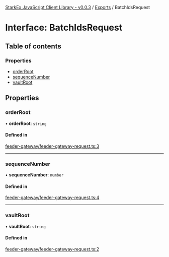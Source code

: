 [StarkEx JavaScript Client Library - v0.0.3](../README.md) / [Exports](../modules.md) / BatchIdsRequest

# Interface: BatchIdsRequest

## Table of contents

### Properties

- [orderRoot](BatchIdsRequest.md#orderroot)
- [sequenceNumber](BatchIdsRequest.md#sequencenumber)
- [vaultRoot](BatchIdsRequest.md#vaultroot)

## Properties

### orderRoot

• **orderRoot**: `string`

#### Defined in

[feeder-gateway/feeder-gateway-request.ts:3](https://github.com/starkware-industries/starkex-clientlib-js/blob/ade8477/src/lib/feeder-gateway/feeder-gateway-request.ts#L3)

---

### sequenceNumber

• **sequenceNumber**: `number`

#### Defined in

[feeder-gateway/feeder-gateway-request.ts:4](https://github.com/starkware-industries/starkex-clientlib-js/blob/ade8477/src/lib/feeder-gateway/feeder-gateway-request.ts#L4)

---

### vaultRoot

• **vaultRoot**: `string`

#### Defined in

[feeder-gateway/feeder-gateway-request.ts:2](https://github.com/starkware-industries/starkex-clientlib-js/blob/ade8477/src/lib/feeder-gateway/feeder-gateway-request.ts#L2)
